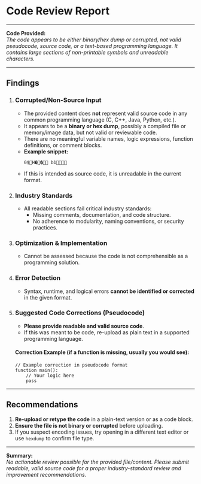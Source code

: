 # Code Review Report

---

**Code Provided:**  
*The code appears to be either binary/hex dump or corrupted, not valid pseudocode, source code, or a text-based programming language. It contains large sections of non-printable symbols and unreadable characters.*

---

## Findings

1. ### **Corrupted/Non-Source Input**
   - The provided content does **not** represent valid source code in any common programming language (C, C++, Java, Python, etc.).
   - It appears to be a **binary or hex dump**, possibly a compiled file or memory/image data, but not valid or reviewable code.
   - There are no meaningful variable names, logic expressions, function definitions, or comment blocks.
   - **Example snippet:**  
     ```
         0$     H ��     b1                 
     ```
   - If this is intended as source code, it is unreadable in the current format.

2. ### **Industry Standards**
   - All readable sections fail critical industry standards:
     - Missing comments, documentation, and code structure.
     - No adherence to modularity, naming conventions, or security practices.

3. ### **Optimization & Implementation**
   - Cannot be assessed because the code is not comprehensible as a programming solution.

4. ### **Error Detection**
   - Syntax, runtime, and logical errors **cannot be identified or corrected** in the given format.

5. ### **Suggested Code Corrections (Pseudocode)**
   - **Please provide readable and valid source code**.  
   - If this was meant to be code, re-upload as plain text in a supported programming language.

   #### Correction Example (if a function is missing, usually you would see):
   ```pseudocode
   // Example correction in pseudocode format
   function main():
       // Your logic here
       pass
   ```

---

## Recommendations

1. **Re-upload or retype the code** in a plain-text version or as a code block.
2. **Ensure the file is not binary or corrupted** before uploading.
3. If you suspect encoding issues, try opening in a different text editor or use `hexdump` to confirm file type.

---

**Summary:**  
_No actionable review possible for the provided file/content. Please submit readable, valid source code for a proper industry-standard review and improvement recommendations._